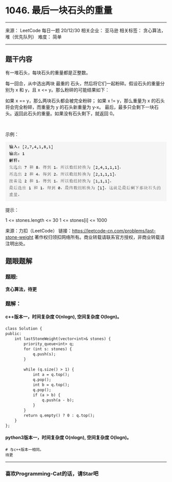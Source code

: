 # 1046. 最后一块石头的重量
***
来源： LeetCode 每日一题 20/12/30
相关企业： 亚马逊
相关标签： 贪心算法，堆（优先队列）
难度： 简单
***
## 题干内容
有一堆石头，每块石头的重量都是正整数。

每一回合，从中选出两块 最重的 石头，然后将它们一起粉碎。假设石头的重量分别为 x 和 y，且 x <= y。那么粉碎的可能结果如下：

如果 x == y，那么两块石头都会被完全粉碎；
如果 x != y，那么重量为 x 的石头将会完全粉碎，而重量为 y 的石头新重量为 y-x。
最后，最多只会剩下一块石头。返回此石头的重量。如果没有石头剩下，就返回 0。

 

示例：


![](https://github.com/jinghehehe/pictures/blob/main/1046-1.png)

提示：

1 <= stones.length <= 30
1 <= stones[i] <= 1000

来源：力扣（LeetCode）
链接：https://leetcode-cn.com/problems/last-stone-weight
著作权归领扣网络所有。商业转载请联系官方授权，非商业转载请注明出处。

## 题眼题解
### 题眼:
**贪心算法，待更**

### 题解：
#### c++版本一，时间复杂度 O(nlogn), 空间复杂度 O(logn)。
```language
class Solution {
public:
    int lastStoneWeight(vector<int>& stones) {
        priority_queue<int> q;
        for (int s: stones) {
            q.push(s);
        }

        while (q.size() > 1) {
            int a = q.top();
            q.pop();
            int b = q.top();
            q.pop();
            if (a > b) {
                q.push(a - b);
            }
        }
        return q.empty() ? 0 : q.top();
    }
};
```

#### python3版本一，时间复杂度 O(nlogn), 空间复杂度 O(logn)。
```language
# 与c++版本一相同。
待更
```
***

### **喜欢Programming-Cat的话，请Star吧**



